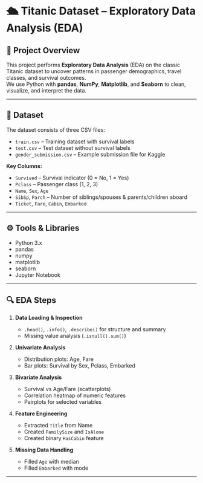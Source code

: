 # 🛳 Titanic Dataset – Exploratory Data Analysis (EDA)

## 📌 Project Overview
This project performs **Exploratory Data Analysis** (EDA) on the classic Titanic dataset to uncover patterns in passenger demographics, travel classes, and survival outcomes.  
We use Python with **pandas**, **NumPy**, **Matplotlib**, and **Seaborn** to clean, visualize, and interpret the data.

---

## 📂 Dataset
The dataset consists of three CSV files:

- `train.csv` – Training dataset with survival labels  
- `test.csv` – Test dataset without survival labels  
- `gender_submission.csv` – Example submission file for Kaggle  

**Key Columns:**
- `Survived` – Survival indicator (0 = No, 1 = Yes)
- `Pclass` – Passenger class (1, 2, 3)
- `Name`, `Sex`, `Age`
- `SibSp`, `Parch` – Number of siblings/spouses & parents/children aboard
- `Ticket`, `Fare`, `Cabin`, `Embarked`

---

## ⚙️ Tools & Libraries
- Python 3.x
- pandas
- numpy
- matplotlib
- seaborn
- Jupyter Notebook

---

## 🔍 EDA Steps
1. **Data Loading & Inspection**  
   - `.head()`, `.info()`, `.describe()` for structure and summary  
   - Missing value analysis (`.isnull().sum()`)

2. **Univariate Analysis**  
   - Distribution plots: Age, Fare  
   - Bar plots: Survival by Sex, Pclass, Embarked

3. **Bivariate Analysis**  
   - Survival vs Age/Fare (scatterplots)  
   - Correlation heatmap of numeric features  
   - Pairplots for selected variables

4. **Feature Engineering**  
   - Extracted `Title` from Name  
   - Created `FamilySize` and `IsAlone`  
   - Created binary `HasCabin` feature

5. **Missing Data Handling**  
   - Filled `Age` with median  
   - Filled `Embarked` with mode

---

